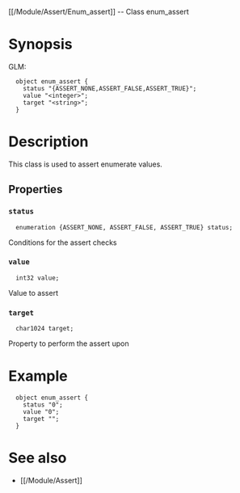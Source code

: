 [[/Module/Assert/Enum_assert]] -- Class enum_assert

# Synopsis

GLM:

~~~
  object enum_assert {
    status "{ASSERT_NONE,ASSERT_FALSE,ASSERT_TRUE}";
    value "<integer>";
    target "<string>";
  }
~~~

# Description

This class is used to assert enumerate values.

## Properties

### `status`

~~~
  enumeration {ASSERT_NONE, ASSERT_FALSE, ASSERT_TRUE} status;
~~~

Conditions for the assert checks

### `value`

~~~
  int32 value;
~~~

Value to assert

### `target`

~~~
  char1024 target;
~~~

Property to perform the assert upon

# Example

~~~
  object enum_assert {
    status "0";
    value "0";
    target "";
  }
~~~

# See also

* [[/Module/Assert]]

